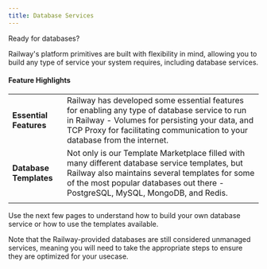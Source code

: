 ```yaml
---
title: Database Services
---
```


Ready for databases?

Railway's platform primitives are built with flexibility in mind, allowing you to build any type of service your system requires, including database services.

#### Feature Highlights
|||
|-|-|
| **Essential Features** | Railway has developed some essential features for enabling any type of database service to run in Railway - Volumes for persisting your data, and TCP Proxy for facilitating communication to your database from the internet.                                                                                   |
| **Database Templates** | Not only is our Template Marketplace filled with many different database service templates, but Railway also maintains several templates for some of the most popular databases out there - PostgreSQL, MySQL, MongoDB, and Redis. |
|||

Use the next few pages to understand how to build your own database service or how to use the templates available.

Note that the Railway-provided databases are still considered unmanaged services, meaning you will need to take the appropriate steps to ensure they are optimized for your usecase.